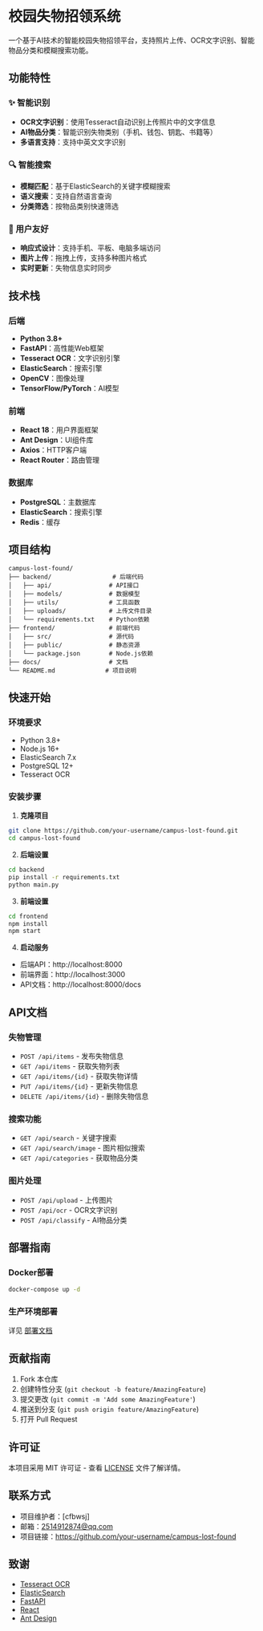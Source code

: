 # 校园失物招领系统

一个基于AI技术的智能校园失物招领平台，支持照片上传、OCR文字识别、智能物品分类和模糊搜索功能。

## 功能特性

### ✨ 智能识别
- **OCR文字识别**：使用Tesseract自动识别上传照片中的文字信息
- **AI物品分类**：智能识别失物类别（手机、钱包、钥匙、书籍等）
- **多语言支持**：支持中英文文字识别

### 🔍 智能搜索
- **模糊匹配**：基于ElasticSearch的关键字模糊搜索
- **语义搜索**：支持自然语言查询
- **分类筛选**：按物品类别快速筛选

### 👥 用户友好
- **响应式设计**：支持手机、平板、电脑多端访问
- **图片上传**：拖拽上传，支持多种图片格式
- **实时更新**：失物信息实时同步

## 技术栈

### 后端
- **Python 3.8+**
- **FastAPI**：高性能Web框架
- **Tesseract OCR**：文字识别引擎
- **ElasticSearch**：搜索引擎
- **OpenCV**：图像处理
- **TensorFlow/PyTorch**：AI模型

### 前端
- **React 18**：用户界面框架
- **Ant Design**：UI组件库
- **Axios**：HTTP客户端
- **React Router**：路由管理

### 数据库
- **PostgreSQL**：主数据库
- **ElasticSearch**：搜索引擎
- **Redis**：缓存

## 项目结构

```
campus-lost-found/
├── backend/                 # 后端代码
│   ├── api/                # API接口
│   ├── models/             # 数据模型
│   ├── utils/              # 工具函数
│   ├── uploads/            # 上传文件目录
│   └── requirements.txt    # Python依赖
├── frontend/               # 前端代码
│   ├── src/                # 源代码
│   ├── public/             # 静态资源
│   └── package.json        # Node.js依赖
├── docs/                   # 文档
└── README.md              # 项目说明
```

## 快速开始

### 环境要求
- Python 3.8+
- Node.js 16+
- ElasticSearch 7.x
- PostgreSQL 12+
- Tesseract OCR

### 安装步骤

1. **克隆项目**
```bash
git clone https://github.com/your-username/campus-lost-found.git
cd campus-lost-found
```

2. **后端设置**
```bash
cd backend
pip install -r requirements.txt
python main.py
```

3. **前端设置**
```bash
cd frontend
npm install
npm start
```

4. **启动服务**
- 后端API：http://localhost:8000
- 前端界面：http://localhost:3000
- API文档：http://localhost:8000/docs

## API文档

### 失物管理
- `POST /api/items` - 发布失物信息
- `GET /api/items` - 获取失物列表
- `GET /api/items/{id}` - 获取失物详情
- `PUT /api/items/{id}` - 更新失物信息
- `DELETE /api/items/{id}` - 删除失物信息

### 搜索功能
- `GET /api/search` - 关键字搜索
- `GET /api/search/image` - 图片相似搜索
- `GET /api/categories` - 获取物品分类

### 图片处理
- `POST /api/upload` - 上传图片
- `POST /api/ocr` - OCR文字识别
- `POST /api/classify` - AI物品分类

## 部署指南

### Docker部署
```bash
docker-compose up -d
```

### 生产环境部署
详见 [部署文档](docs/deployment/)

## 贡献指南

1. Fork 本仓库
2. 创建特性分支 (`git checkout -b feature/AmazingFeature`)
3. 提交更改 (`git commit -m 'Add some AmazingFeature'`)
4. 推送到分支 (`git push origin feature/AmazingFeature`)
5. 打开 Pull Request

## 许可证

本项目采用 MIT 许可证 - 查看 [LICENSE](LICENSE) 文件了解详情。

## 联系方式

- 项目维护者：[cfbwsj]
- 邮箱：2514912874@qq.com
- 项目链接：https://github.com/your-username/campus-lost-found

## 致谢

- [Tesseract OCR](https://github.com/tesseract-ocr/tesseract)
- [ElasticSearch](https://www.elastic.co/)
- [FastAPI](https://fastapi.tiangolo.com/)
- [React](https://reactjs.org/)
- [Ant Design](https://ant.design/)

